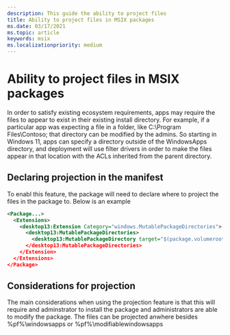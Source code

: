 ```yaml
---
description: This guide the ability to project files 
title: Ability to project files in MSIX packages
ms.date: 03/17/2021
ms.topic: article
keywords: msix
ms.localizationpriority: medium
---
```


# Ability to project files in MSIX packages
In order to satisfy existing ecosystem requirements, apps may require the files to appear to exist in their existing install directory. For example, if a particular app was expecting a file in a folder, like C:\Program Files\Contoso; that directory can be modified by the admins. So starting in Windows 11, apps can specify a directory outside of the WindowsApps directory, and deployment will use filter drivers in order to make the files appear in that location with the ACLs inherited from the parent directory. 

## Declaring projection in the manifest 
To enabl this feature, the package will need to declare where to project the files in the package to. Below is an example

```xml
<Package...> 
  <Extensions> 
    <desktop13:Extension Category="windows.MutablePackageDirectories"> 
      <desktop13:MutablePackageDirectories> 
        <desktop13:MutablePackageDirectory target="$(package.volumeroot)\Program Files\<Folder>" Shared=”true”> 
      </desktop13:MutablePackageDirectories> 
    </Extension> 
  </Extensions> 
</Package> 
```
## Considerations for projection
The main considerations when using the projection feature is that this will require and adminstrator to install the package and administrators are able to modify the package. The files can be projected anwhere besides %pf%\windowsapps or %pf%\modifiablewindowsapps


